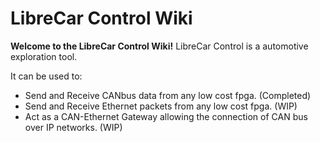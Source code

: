 # LibreCar Control Wiki

**Welcome to the LibreCar Control Wiki!**
LibreCar Control is a automotive exploration tool.

It can be used to:

* Send and Receive CANbus data from any low cost fpga. (Completed)
* Send and Receive Ethernet packets from any low cost fpga. (WIP)
* Act as a CAN-Ethernet Gateway allowing the connection of CAN bus over IP networks. (WIP)
